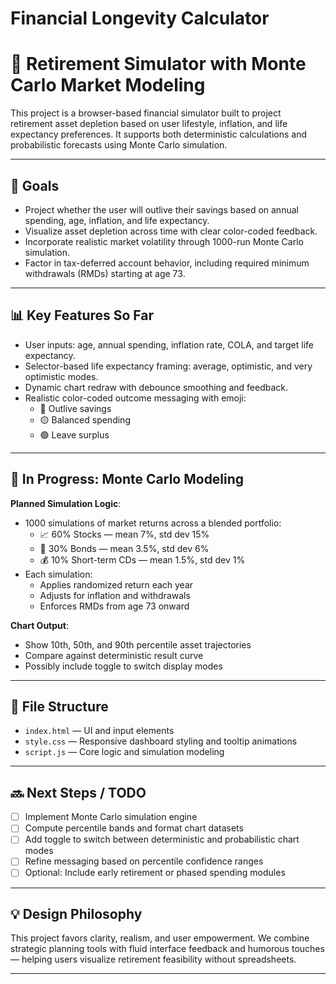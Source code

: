 # Financial Longevity Calculator


# 🧮 Retirement Simulator with Monte Carlo Market Modeling

This project is a browser-based financial simulator built to project retirement asset depletion based on user lifestyle, inflation, and life expectancy preferences. It supports both deterministic calculations and probabilistic forecasts using Monte Carlo simulation.

---

## 🚀 Goals

- Project whether the user will outlive their savings based on annual spending, age, inflation, and life expectancy.
- Visualize asset depletion across time with clear color-coded feedback.
- Incorporate realistic market volatility through 1000-run Monte Carlo simulation.
- Factor in tax-deferred account behavior, including required minimum withdrawals (RMDs) starting at age 73.

---

## 📊 Key Features So Far

- User inputs: age, annual spending, inflation rate, COLA, and target life expectancy.
- Selector-based life expectancy framing: average, optimistic, and very optimistic modes.
- Dynamic chart redraw with debounce smoothing and feedback.
- Realistic color-coded outcome messaging with emoji:
  - 🔴 Outlive savings
  - 🟡 Balanced spending
  - 🟢 Leave surplus

---

## 🧪 In Progress: Monte Carlo Modeling

**Planned Simulation Logic**:
- 1000 simulations of market returns across a blended portfolio:
  - 📈 60% Stocks — mean 7%, std dev 15%
  - 🏦 30% Bonds — mean 3.5%, std dev 6%
  - 💰 10% Short-term CDs — mean 1.5%, std dev 1%
- Each simulation:
  - Applies randomized return each year
  - Adjusts for inflation and withdrawals
  - Enforces RMDs from age 73 onward

**Chart Output**:
- Show 10th, 50th, and 90th percentile asset trajectories
- Compare against deterministic result curve
- Possibly include toggle to switch display modes

---

## 📁 File Structure

- `index.html` — UI and input elements
- `style.css` — Responsive dashboard styling and tooltip animations
- `script.js` — Core logic and simulation modeling

---

## 🔜 Next Steps / TODO

- [ ] Implement Monte Carlo simulation engine
- [ ] Compute percentile bands and format chart datasets
- [ ] Add toggle to switch between deterministic and probabilistic chart modes
- [ ] Refine messaging based on percentile confidence ranges
- [ ] Optional: Include early retirement or phased spending modules

---

## 💡 Design Philosophy

This project favors clarity, realism, and user empowerment. We combine strategic planning tools with fluid interface feedback and humorous touches — helping users visualize retirement feasibility without spreadsheets.

---
